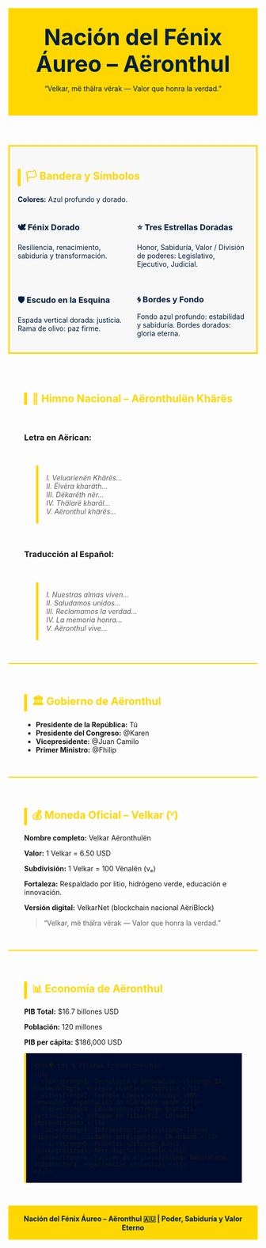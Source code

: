 <!DOCTYPE html>
<html lang="es">
<head>
  <meta charset="UTF-8" />
  <meta name="viewport" content="width=device-width, initial-scale=1.0"/>
  <title>Aëronthul – Nación del Fénix Áureo</title>
  <link href="https://fonts.googleapis.com/css2?family=Cinzel:wght@600&family=Raleway&display=swap" rel="stylesheet">
  <style>
    :root {
      --azul-profundo: #001f3f;
      --dorado: #ffd700;
      --blanco: #f8f8f8;
      --gris: #ddd;
    }

    body {
      margin: 0;
      font-family: 'Raleway', sans-serif;
      background: var(--azul-profundo);
      color: var(--blanco);
    }

    header {
      background-color: var(--dorado);
      color: var(--azul-profundo);
      text-align: center;
      padding: 2rem;
      border-bottom: 4px solid var(--blanco);
    }

    header h1 {
      font-family: 'Cinzel', serif;
      font-size: 2.8rem;
      margin: 0;
    }

    section {
      padding: 2rem;
      border-bottom: 2px solid var(--dorado);
    }

    h2 {
      color: var(--dorado);
      font-family: 'Cinzel', serif;
      border-left: 6px solid var(--dorado);
      padding-left: 10px;
    }

    .bandera {
      background: var(--blanco);
      color: var(--azul-profundo);
      padding: 1rem;
      border: 3px solid var(--dorado);
      margin-bottom: 1rem;
    }

    .emblemas {
      display: grid;
      grid-template-columns: 1fr 1fr;
      gap: 1rem;
    }

    pre {
      white-space: pre-wrap;
      background: #000c2e;
      padding: 1rem;
      border-left: 4px solid var(--dorado);
    }

    .himno {
      display: flex;
      flex-direction: column;
      gap: 1rem;
    }

    .himno blockquote {
      background: rgba(255, 255, 255, 0.1);
      padding: 1rem;
      border-left: 5px solid var(--dorado);
      font-style: italic;
    }

    footer {
      background-color: var(--dorado);
      color: var(--azul-profundo);
      text-align: center;
      padding: 1rem;
      font-weight: bold;
    }

    @media (max-width: 768px) {
      .emblemas {
        grid-template-columns: 1fr;
      }
    }
  </style>
</head>
<body>
  <header>
    <h1>Nación del Fénix Áureo – Aëronthul</h1>
    <p>“Velkar, më thälra vërak — Valor que honra la verdad.”</p>
  </header>

  <section class="bandera">
    <h2>🏳️ Bandera y Símbolos</h2>
    <p><strong>Colores:</strong> Azul profundo y dorado.</p>
    <div class="emblemas">
      <div>
        <h3>🕊️ Fénix Dorado</h3>
        <p>Resiliencia, renacimiento, sabiduría y transformación.</p>
      </div>
      <div>
        <h3>⭐ Tres Estrellas Doradas</h3>
        <p>Honor, Sabiduría, Valor / División de poderes: Legislativo, Ejecutivo, Judicial.</p>
      </div>
      <div>
        <h3>🛡️ Escudo en la Esquina</h3>
        <p>Espada vertical dorada: justicia. Rama de olivo: paz firme.</p>
      </div>
      <div>
        <h3>🌀 Bordes y Fondo</h3>
        <p>Fondo azul profundo: estabilidad y sabiduría. Bordes dorados: gloria eterna.</p>
      </div>
    </div>
  </section>

  <section class="himno">
    <h2>🎼 Himno Nacional – Aëronthulën Khärës</h2>
    <h3>Letra en Aërican:</h3>
    <blockquote>
      I. Veluarienën Khärës... <br />
      II. Ëlvëra kharäth...<br />
      III. Dëkarëth nër...<br />
      IV. Thälarë kharäl...<br />
      V. Aëronthul khärës...
    </blockquote>
    <h3>Traducción al Español:</h3>
    <blockquote>
      I. Nuestras almas viven...<br />
      II. Saludamos unidos...<br />
      III. Reclamamos la verdad...<br />
      IV. La memoria honra...<br />
      V. Aëronthul vive...
    </blockquote>
  </section>

  <section>
    <h2>🏛️ Gobierno de Aëronthul</h2>
    <ul>
      <li><strong>Presidente de la República:</strong> Tú</li>
      <li><strong>Presidente del Congreso:</strong> @Karen</li>
      <li><strong>Vicepresidente:</strong> @Juan Camilo</li>
      <li><strong>Primer Ministro:</strong> @Fhilip</li>
    </ul>
  </section>

  <section>
    <h2>💰 Moneda Oficial – Velkar (ⱽ)</h2>
    <p><strong>Nombre completo:</strong> Velkar Aëronthulën</p>
    <p><strong>Valor:</strong> 1 Velkar = 6.50 USD</p>
    <p><strong>Subdivisión:</strong> 1 Velkar = 100 Vënalën (νₑ)</p>
    <p><strong>Fortaleza:</strong> Respaldado por litio, hidrógeno verde, educación e innovación.</p>
    <p><strong>Versión digital:</strong> VelkarNet (blockchain nacional AëriBlock)</p>
    <blockquote>“Velkar, më thälra vërak — Valor que honra la verdad.”</blockquote>
  </section>

  <section>
    <h2>📊 Economía de Aëronthul</h2>
    <p><strong>PIB Total:</strong> $16.7 billones USD</p>
    <p><strong>Población:</strong> 120 millones</p>
    <p><strong>PIB per cápita:</strong> $186,000 USD</p>

    <h3>🌍 Los 6 Pilares Económicos</h3>
    <ul>
      <li><strong>1. Tecnología e Innovación:</strong> IA, biotecnología, energía cuántica, robótica.</li>
      <li><strong>2. Energía Limpia:</strong> 100% renovable, exportación de hidrógeno verde.</li>
      <li><strong>3. Educación:</strong> Gratuita, personalizada, enfoque en filosofía, idiomas, emprendimiento.</li>
      <li><strong>4. Infraestructura:</strong> Trenes hiperveloces, ciudades inteligentes, IA urbana.</li>
      <li><strong>5. Finanzas:</strong> Banca descentralizada, Aëro digital estable.</li>
      <li><strong>6. Turismo de élite:</strong> Naturaleza, arquitectura, experiencias exclusivas.</li>
    </ul>
  </section>

  <footer>
    Nación del Fénix Áureo – Aëronthul 🇦🇺 | Poder, Sabiduría y Valor Eterno
  </footer>
</body>
</html>
